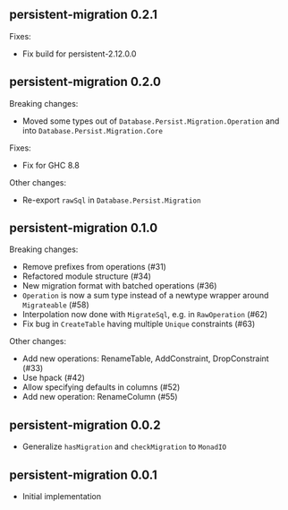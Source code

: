 ## persistent-migration 0.2.1

Fixes:
* Fix build for persistent-2.12.0.0

## persistent-migration 0.2.0

Breaking changes:
* Moved some types out of `Database.Persist.Migration.Operation` and into `Database.Persist.Migration.Core`

Fixes:
* Fix for GHC 8.8

Other changes:
* Re-export `rawSql` in `Database.Persist.Migration`

## persistent-migration 0.1.0

Breaking changes:
* Remove prefixes from operations (#31)
* Refactored module structure (#34)
* New migration format with batched operations (#36)
* `Operation` is now a sum type instead of a newtype wrapper around `Migrateable` (#58)
* Interpolation now done with `MigrateSql`, e.g. in `RawOperation` (#62)
* Fix bug in `CreateTable` having multiple `Unique` constraints (#63)

Other changes:
* Add new operations: RenameTable, AddConstraint, DropConstraint (#33)
* Use hpack (#42)
* Allow specifying defaults in columns (#52)
* Add new operation: RenameColumn (#55)

## persistent-migration 0.0.2

* Generalize `hasMigration` and `checkMigration` to `MonadIO`

## persistent-migration 0.0.1

* Initial implementation
